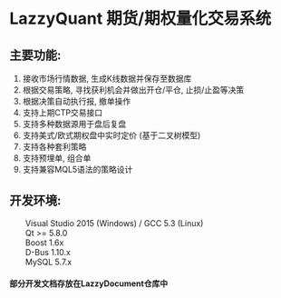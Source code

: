 # LazzyQuant 期货/期权量化交易系统

## 主要功能:
1. 接收市场行情数据, 生成K线数据并保存至数据库  
2. 根据交易策略, 寻找获利机会并做出开仓/平仓, 止损/止盈等决策  
3. 根据决策自动执行报, 撤单操作  
4. 支持上期CTP交易接口  
5. 支持多种数据源用于盘后复盘  
6. 支持美式/欧式期权盘中实时定价 (基于二叉树模型)  
7. 支持各种套利策略  
8. 支持预埋单, 组合单  
9. 支持兼容MQL5语法的策略设计  

## 开发环境:
&emsp;&emsp;Visual Studio 2015 (Windows) / GCC 5.3 (Linux)  
&emsp;&emsp;Qt >= 5.8.0  
&emsp;&emsp;Boost 1.6x  
&emsp;&emsp;D-Bus 1.10.x  
&emsp;&emsp;MySQL 5.7.x  

#### 部分开发文档存放在LazzyDocument仓库中  
